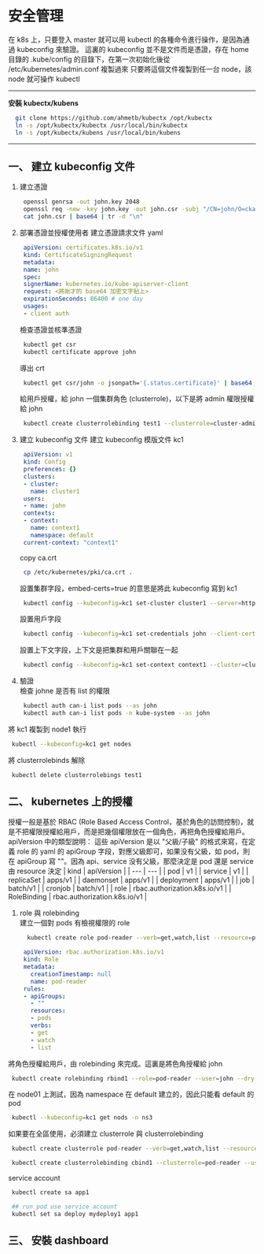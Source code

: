 # 安全管理  
在 k8s 上，只要登入 master 就可以用 kubectl 的各種命令進行操作，是因為通過 kubeconfig 來驗證。
這裏的 kubeconfig 並不是文件而是憑證，存在 home 目錄的 .kube/config 的目錄下，在第一次初始化後從 /etc/kubernetes/admin.conf 複製過來
只要將這個文件複製到任一台 node，該 node 就可操作 kubectl

---

**安裝 kubectx/kubens**  
```bash
  git clone https://github.com/ahmetb/kubectx /opt/kubectx
  ln -s /opt/kubectx/kubectx /usr/local/bin/kubectx
  ln -s /opt/kubectx/kubens /usr/local/bin/kubens
```

---

## 一、 建立 kubeconfig 文件  
1. 建立憑證
   ```bash
    openssl genrsa -out john.key 2048
    openssl req -new -key john.key -out john.csr -subj "/CN=john/O=cka2020"
    cat john.csr | base64 | tr -d "\n"
   ```
2. 部署憑證並授權使用者
   建立憑證請求文件 yaml
   ```yaml
    apiVersion: certificates.k8s.io/v1
    kind: CertificateSigningRequest
    metadata:
    name: john
    spec:
    signerName: kubernetes.io/kube-apiserver-client
    request: <將剛才的 base64 加密文字貼上>
    expirationSeconds: 86400 # one day
    usages:
    - client auth
   ```
   檢查憑證並核準憑證
   ```bash
    kubectl get csr
    kubectl certificate approve john
   ```
   導出 crt
   ```bash
    kubectl get csr/john -o jsonpath='{.status.certificate}' | base64 -d > john.crt
   ```
   給用戶授權，給 john 一個集群角色 (clusterrole)，以下是將 admin 權限授權給 john
   ```bash
    kubectl create clusterrolebinding test1 --clusterrole=cluster-admin --user=john
   ```
3. 建立 kubeconfig 文件
   建立 kubeconfig 模版文件 kc1
   ```yaml
    apiVersion: v1
    kind: Config
    preferences: {}
    clusters:
    - cluster:
      name: cluster1
    users:
    - name: john
    contexts:
    - context:
      name: context1
      namespace: default
    current-context: "context1"
   ```
   copy ca.crt
   ```bash
    cp /etc/kubernetes/pki/ca.crt .
   ```
   設置集群字段，embed-certs=true 的意思是將此 kubeconfig 寫到 kc1
   ```bash
    kubectl config --kubeconfig=kc1 set-cluster cluster1 --server=https://192.168.153.101:6443 --certificate-authory=ca.crt --embed-certs=true
   ```
   設置用戶字段
   ```bash
    kubectl config --kubeconfig=kc1 set-credentials john --client-certificate=john.crt --client-key=john.key --embed-certs=true
   ```
   設置上下文字段，上下文是把集群和用戶關聯在一起
   ```bash
    kubectl config --kubeconfig=kc1 set-context context1 --cluster=cluster1 --namespace=default --user=john
   ```
4. 驗證  
檢查 johne 是否有 list 的權限
   ```bash
    kubectl auth can-i list pods --as john
    kubectl auth can-i list pods -n kube-system --as john
   ```
將 kc1 複製到 node1 執行
   ```bash
    kubectl --kubeconfig=kc1 get nodes
   ```
將 clusterrolebinds 解除
   ```bash
    kubectl delete clusterrolebings test1
   ```

## 二、 kubernetes 上的授權  
授權一般是基於 RBAC (Role Based Access Control，基於角色的訪問控制)，就是不把權限授權給用戶，而是把幾個權限放在一個角色，再把角色授權給用戶。
apiVersion 中的類型說明：
這些 apiVersion 是以 "父級/子級" 的格式來寫，在定義 role 的 yaml 的 apiGroup 字段，對應父級即可，如果没有父級，如 pod，則在 apiGroup 寫 ""。因為 api、service 没有父級，那麼決定是 pod 還是 service 由 resource 決定
| kind | apiVersion |
| --- | --- |
| pod | v1 |
| service | v1 |
| replicaSet | apps/v1 |
| daemonset | apps/v1 |
| deployment | apps/v1 |
| job | batch/v1 |
| cronjob | batch/v1 |
| role | rbac.authorization.k8s.io/v1 |
| RoleBinding | rbac.authorization.k8s.io/v1 |

1. role 與 rolebinding  
   建立一個對 pods 有檢視權限的 role
   ```bash
     kubectl create role pod-reader --verb=get,watch,list --resource=pods --dry-run=client -o yaml > pod-reader.yaml
   ```
   ```yaml
    apiVersion: rbac.authorization.k8s.io/v1
    kind: Role
    metadata:
      creationTimestamp: null
      name: pod-reader
    rules:
    - apiGroups:
      - ""
      resources:
      - pods
      verbs:
      - get
      - watch
      - list 
   ```
將角色授權給用戶，由 rolebinding 來完成。這裏是將色角授權給 john
   ```bash
    kubectl create rolebinding rbind1 --role=pod-reader --user=john --dry-run=client -o yaml > rbind1.yaml
   ```
在 node01 上測試，因為 namespace 在 default 建立的，因此只能看 default 的 pod
   ```bash
    kubectl --kubeconfig=kc1 get nods -n ns3
   ```
如果要在全區使用，必須建立 clusterrole 與 clusterrolebinding
   ```bash
    kubectl create clusterrole pod-reader --verb=get,watch,list --resource=deploy --dry-run=client -o yaml > clusterrole1.yaml

    kubectl create clusterrolebinding cbind1 --clusterrole=pod-reader --user=john --dry-run=client -o yaml > cbind1.yaml
   ```

service account
   ```bash
    kubectl create sa app1

    ## run pod use service account
    kubectl set sa deploy mydeploy1 app1
   ```

## 三、 安裝 dashboard  
